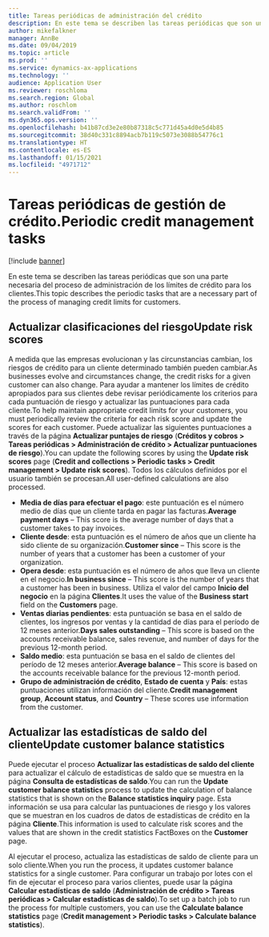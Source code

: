 ```yaml
---
title: Tareas periódicas de administración del crédito
description: En este tema se describen las tareas periódicas que son una parte necesaria del proceso de administración de los límites de crédito para los clientes.
author: mikefalkner
manager: AnnBe
ms.date: 09/04/2019
ms.topic: article
ms.prod: ''
ms.service: dynamics-ax-applications
ms.technology: ''
audience: Application User
ms.reviewer: roschloma
ms.search.region: Global
ms.author: roschlom
ms.search.validFrom: ''
ms.dyn365.ops.version: ''
ms.openlocfilehash: b41b87cd3e2e80b87318c5c771d45a4d0e5d4b85
ms.sourcegitcommit: 38d40c331c8894acb7b119c5073e3088b54776c1
ms.translationtype: HT
ms.contentlocale: es-ES
ms.lasthandoff: 01/15/2021
ms.locfileid: "4971712"
---
```

# <a name="periodic-credit-management-tasks"></a><span data-ttu-id="dd2f6-103">Tareas periódicas de gestión de crédito.</span><span class="sxs-lookup"><span data-stu-id="dd2f6-103">Periodic credit management tasks</span></span>

[!include [banner](../includes/banner.md)]

<span data-ttu-id="dd2f6-104">En este tema se describen las tareas periódicas que son una parte necesaria del proceso de administración de los límites de crédito para los clientes.</span><span class="sxs-lookup"><span data-stu-id="dd2f6-104">This topic describes the periodic tasks that are a necessary part of the process of managing credit limits for customers.</span></span>

## <a name="update-risk-scores"></a><span data-ttu-id="dd2f6-105">Actualizar clasificaciones del riesgo</span><span class="sxs-lookup"><span data-stu-id="dd2f6-105">Update risk scores</span></span>

<span data-ttu-id="dd2f6-106">A medida que las empresas evolucionan y las circunstancias cambian, los riesgos de crédito para un cliente determinado también pueden cambiar.</span><span class="sxs-lookup"><span data-stu-id="dd2f6-106">As businesses evolve and circumstances change, the credit risks for a given customer can also change.</span></span> <span data-ttu-id="dd2f6-107">Para ayudar a mantener los límites de crédito apropiados para sus clientes debe revisar periódicamente los criterios para cada puntuación de riesgo y actualizar las puntuaciones para cada cliente.</span><span class="sxs-lookup"><span data-stu-id="dd2f6-107">To help maintain appropriate credit limits for your customers, you must periodically review the criteria for each risk score and update the scores for each customer.</span></span> <span data-ttu-id="dd2f6-108">Puede actualizar las siguientes puntuaciones a través de la página **Actualizar puntajes de riesgo** (**Créditos y cobros \> Tareas periódicas \> Administración de crédito \> Actualizar puntuaciones de riesgo**).</span><span class="sxs-lookup"><span data-stu-id="dd2f6-108">You can update the following scores by using the **Update risk scores** page (**Credit and collections \> Periodic tasks \> Credit management \> Update risk scores**).</span></span> <span data-ttu-id="dd2f6-109">Todos los cálculos definidos por el usuario también se procesan.</span><span class="sxs-lookup"><span data-stu-id="dd2f6-109">All user-defined calculations are also processed.</span></span>

- <span data-ttu-id="dd2f6-110">**Media de días para efectuar el pago**: este puntuación es el número medio de días que un cliente tarda en pagar las facturas.</span><span class="sxs-lookup"><span data-stu-id="dd2f6-110">**Average payment days** – This score is the average number of days that a customer takes to pay invoices.</span></span>
- <span data-ttu-id="dd2f6-111">**Cliente desde**: esta puntuación es el número de años que un cliente ha sido cliente de su organización.</span><span class="sxs-lookup"><span data-stu-id="dd2f6-111">**Customer since** – This score is the number of years that a customer has been a customer of your organization.</span></span>
- <span data-ttu-id="dd2f6-112">**Opera desde**: esta puntuación es el número de años que lleva un cliente en el negocio.</span><span class="sxs-lookup"><span data-stu-id="dd2f6-112">**In business since** – This score is the number of years that a customer has been in business.</span></span> <span data-ttu-id="dd2f6-113">Utiliza el valor del campo **Inicio del negocio** en la página **Clientes**.</span><span class="sxs-lookup"><span data-stu-id="dd2f6-113">It uses the value of the **Business start** field on the **Customers** page.</span></span>
- <span data-ttu-id="dd2f6-114">**Ventas diarias pendientes**: esta puntuación se basa en el saldo de clientes, los ingresos por ventas y la cantidad de días para el período de 12 meses anterior.</span><span class="sxs-lookup"><span data-stu-id="dd2f6-114">**Days sales outstanding** – This score is based on the accounts receivable balance, sales revenue, and number of days for the previous 12-month period.</span></span>
- <span data-ttu-id="dd2f6-115">**Saldo medio**: esta puntuación se basa en el saldo de clientes del período de 12 meses anterior.</span><span class="sxs-lookup"><span data-stu-id="dd2f6-115">**Average balance** – This score is based on the accounts receivable balance for the previous 12-month period.</span></span>
- <span data-ttu-id="dd2f6-116">**Grupo de administración de crédito**, **Estado de cuenta** y **País**: estas puntuaciones utilizan información del cliente.</span><span class="sxs-lookup"><span data-stu-id="dd2f6-116">**Credit management group**, **Account status**, and **Country** – These scores use information from the customer.</span></span>

## <a name="update-customer-balance-statistics"></a><span data-ttu-id="dd2f6-117">Actualizar las estadísticas de saldo del cliente</span><span class="sxs-lookup"><span data-stu-id="dd2f6-117">Update customer balance statistics</span></span>

<span data-ttu-id="dd2f6-118">Puede ejecutar el proceso **Actualizar las estadísticas de saldo del cliente** para actualizar el cálculo de estadísticas de saldo que se muestra en la página **Consulta de estadísticas de saldo**.</span><span class="sxs-lookup"><span data-stu-id="dd2f6-118">You can run the **Update customer balance statistics** process to update the calculation of balance statistics that is shown on the **Balance statistics inquiry** page.</span></span> <span data-ttu-id="dd2f6-119">Esta información se usa para calcular las puntuaciones de riesgo y los valores que se muestran en los cuadros de datos de estadísticas de crédito en la página **Cliente**.</span><span class="sxs-lookup"><span data-stu-id="dd2f6-119">This information is used to calculate risk scores and the values that are shown in the credit statistics FactBoxes on the **Customer** page.</span></span>

<span data-ttu-id="dd2f6-120">Al ejecutar el proceso, actualiza las estadísticas de saldo de cliente para un solo cliente.</span><span class="sxs-lookup"><span data-stu-id="dd2f6-120">When you run the process, it updates customer balance statistics for a single customer.</span></span> <span data-ttu-id="dd2f6-121">Para configurar un trabajo por lotes con el fin de ejecutar el proceso para varios clientes, puede usar la página **Calcular estadísticas de saldo** (**Administración de crédito \> Tareas periódicas \> Calcular estadísticas de saldo**).</span><span class="sxs-lookup"><span data-stu-id="dd2f6-121">To set up a batch job to run the process for multiple customers, you can use the **Calculate balance statistics** page (**Credit management \> Periodic tasks \> Calculate balance statistics**).</span></span>
